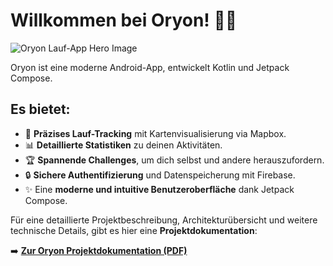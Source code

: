 # Willkommen bei Oryon! 🏃💨
![Oryon Lauf-App Hero Image](https://github.com/user-attachments/assets/2b6efdcd-cffe-4926-9bf3-c77d8cf85c33)

Oryon ist eine moderne Android-App, entwickelt Kotlin und Jetpack Compose.

## Es bietet:

*   📍 **Präzises Lauf-Tracking** mit Kartenvisualisierung via Mapbox.
*   📊 **Detaillierte Statistiken** zu deinen Aktivitäten.
*   🏆 **Spannende Challenges**, um dich selbst und andere herauszufordern.
*   🔒 **Sichere Authentifizierung** und Datenspeicherung mit Firebase.
*   ✨ Eine **moderne und intuitive Benutzeroberfläche** dank Jetpack Compose.

Für eine detaillierte Projektbeschreibung, Architekturübersicht und weitere technische Details, gibt es hier eine **Projektdokumentation**:

➡️ **[Zur Oryon Projektdokumentation (PDF)](https://github.com/nolsr/oryon/blob/master/Oryon%20Architektur%20(2).pdf)**
